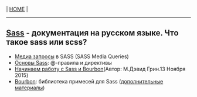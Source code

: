 <p>
  <span>| <a href="https://github.com/vik-vavilikhin/vik-vavilikhin.github.io">HOME</a> |</span>
</p>
<hr>

<h2><a href="https://sass-scss.ru/">Sass</a> - документация на русском языке. Что такое sass или scss?</h2>
<ul>
  <li>
    <a href="http://area53.ru/route/route.php?css3/media-zaprosy-v-sass-sass-media-queries.html">Медиа запросы</a> в SASS (SASS Media Queries)
  </li>
  <li>
    <a href="https://getinstance.info/articles/css/sass-basics-rules-directives/">Основы Sass</a>: @-правила и директивы
  </li>
  <li>
    <a href="http://prgssr.ru/development/nachinaem-rabotu-s-sass-i-bourbon.html">Начинаем работу с Sass и Bourbon</a>(Автор: М.Дэвид Грин.13 Ноября 2015)
  </li>
  <li>
    <a href="https://www.bourbon.io/">Bourbon</a>: библиотека примесей для Sass (<a href="https://webdesign.tutsplus.com/ru/tutorials/introducing-bourbon-lightweight-sass-mixins-and-more--cms-24733">дополнительные материалы</a>)
  </li>
</ul>